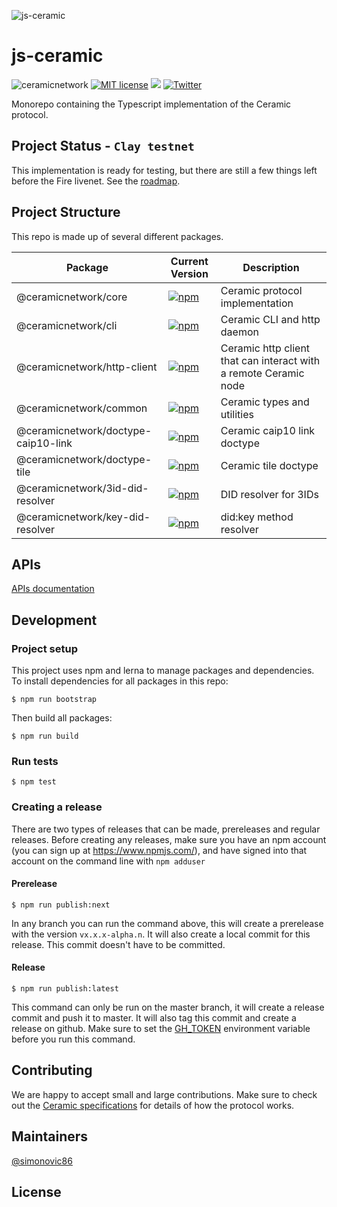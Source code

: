 ![js-ceramic](https://uploads-ssl.webflow.com/5e4b58d7f08158ece0209bbd/5fa2c8f21ad1fe0422b1dd60_js-ceramic-small.png)

# js-ceramic
![ceramicnetwork](https://circleci.com/gh/ceramicnetwork/js-ceramic.svg?style=shield)
[![MIT license](https://img.shields.io/badge/License-MIT-blue.svg)](https://lbesson.mit-license.org/)
[![](https://img.shields.io/badge/Chat%20on-Discord-orange.svg?style=flat)](https://discord.gg/6VRZpGP)
[![Twitter](https://img.shields.io/twitter/follow/ceramicnetwork?label=Follow&style=social)](https://twitter.com/ceramicnetwork)

Monorepo containing the Typescript implementation of the Ceramic protocol.

## Project Status - `Clay testnet`

This implementation is ready for testing, but there are still a few things left before the Fire livenet. See the [roadmap](https://github.com/ceramicnetwork/ceramic/issues/19).

## Project Structure

This repo is made up of several different packages.

| Package | Current Version | Description |
| -- | -- | -- |
| @ceramicnetwork/core | [![npm](https://img.shields.io/npm/v/@ceramicnetwork/core)](https://www.npmjs.com/package/@ceramicnetwork/core) | Ceramic protocol implementation |
| @ceramicnetwork/cli | [![npm](https://img.shields.io/npm/v/@ceramicnetwork/cli)](https://www.npmjs.com/package/@ceramicnetwork/cli) | Ceramic CLI and http daemon |
| @ceramicnetwork/http-client | [![npm](https://img.shields.io/npm/v/@ceramicnetwork/http-client)](https://www.npmjs.com/package/@ceramicnetwork/http-client) | Ceramic http client that can interact with a remote Ceramic node |
| @ceramicnetwork/common | [![npm](https://img.shields.io/npm/v/@ceramicnetwork/common)](https://www.npmjs.com/package/@ceramicnetwork/common) | Ceramic types and utilities |
| @ceramicnetwork/doctype-caip10-link | [![npm](https://img.shields.io/npm/v/@ceramicnetwork/doctype-caip10-link)](https://www.npmjs.com/package/@ceramicnetwork/doctype-caip10-link) | Ceramic caip10 link doctype |
| @ceramicnetwork/doctype-tile | [![npm](https://img.shields.io/npm/v/@ceramicnetwork/doctype-tile)](https://www.npmjs.com/package/@ceramicnetwork/doctype-tile) | Ceramic tile doctype |
| @ceramicnetwork/3id-did-resolver | [![npm](https://img.shields.io/npm/v/@ceramicnetwork/3id-did-resolver)](https://www.npmjs.com/package/@ceramicnetwork/3id-did-resolver) | DID resolver for 3IDs |
| @ceramicnetwork/key-did-resolver | [![npm](https://img.shields.io/npm/v/@ceramicnetwork/key-did-resolver)](https://www.npmjs.com/package/@ceramicnetwork/key-did-resolver) | did:key method resolver |

## APIs
[APIs documentation](https://docs.ceramic.network)


## Development

### Project setup
This project uses npm and lerna to manage packages and dependencies. To install dependencies for all packages in this repo:
```
$ npm run bootstrap
```
Then build all packages:
```
$ npm run build
```

### Run tests

```
$ npm test
```

### Creating a release
There are two types of releases that can be made, prereleases and regular releases. Before creating any releases, make sure you have an npm account (you can sign up at https://www.npmjs.com/), and have signed into that account on the command line with `npm adduser` 

#### Prerelease
```
$ npm run publish:next
```
In any branch you can run the command above, this will create a prerelease with the version `vx.x.x-alpha.n`. It will also create a local commit for this release. This commit doesn't have to be committed.


#### Release
```
$ npm run publish:latest
```
This command can only be run on the master branch, it will create a release commit and push it to master. It will also tag this commit and create a release on github. Make sure to set the [GH_TOKEN](https://github.com/lerna/lerna/tree/master/commands/version#--create-release-type) environment variable before you run this command.

## Contributing
We are happy to accept small and large contributions. Make sure to check out the [Ceramic specifications](https://github.com/ceramicnetwork/specs) for details of how the protocol works.


## Maintainers
[@simonovic86](https://github.com/simonovic86)

## License
